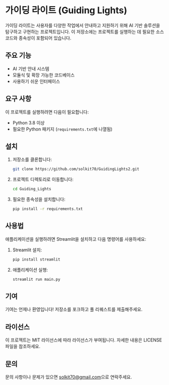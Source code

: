 # 가이딩 라이트 (Guiding Lights)

가이딩 라이트는 사용자를 다양한 작업에서 안내하고 지원하기 위해 AI 기반 솔루션을 탐구하고 구현하는 프로젝트입니다. 이 저장소에는 프로젝트를 실행하는 데 필요한 소스 코드와 종속성이 포함되어 있습니다.

## 주요 기능
- AI 기반 안내 시스템
- 모듈식 및 확장 가능한 코드베이스
- 사용하기 쉬운 인터페이스

## 요구 사항
이 프로젝트를 실행하려면 다음이 필요합니다:
- Python 3.8 이상
- 필요한 Python 패키지 (`requirements.txt`에 나열됨)

## 설치
1. 저장소를 클론합니다:
   ```bash
   git clone https://github.com/solkit70/GuidingLights2.git
   ```
2. 프로젝트 디렉토리로 이동합니다:
   ```bash
   cd Guiding_Lights
   ```
3. 필요한 종속성을 설치합니다:
   ```bash
   pip install -r requirements.txt
   ```

## 사용법
애플리케이션을 실행하려면 Streamlit을 설치하고 다음 명령어를 사용하세요:

1. Streamlit 설치:
   ```bash
   pip install streamlit
   ```

2. 애플리케이션 실행:
   ```bash
   streamlit run main.py
   ```

## 기여
기여는 언제나 환영입니다! 저장소를 포크하고 풀 리퀘스트를 제출해주세요.

## 라이선스
이 프로젝트는 MIT 라이선스에 따라 라이선스가 부여됩니다. 자세한 내용은 LICENSE 파일을 참조하세요.

## 문의
문의 사항이나 문제가 있으면 [solkit70@gmail.com](mailto:solkit70@gmail.com)으로 연락주세요.
